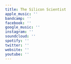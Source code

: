 ```yaml
---
title: The Silicon Scientist
apple_music: ''
bandcamp: ''
facebook: ''
google_music: ''
instagram: ''
soundcloud: ''
spotify: ''
twitter: ''
website: ''
youtube: ''
---
```

